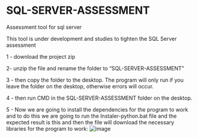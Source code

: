 # SQL-SERVER-ASSESSMENT
Assessment tool for sql server

This tool is under development and studies to tighten the SQL Server assessment


1 - download the project zip

2- unzip the file and rename the folder to “SQL-SERVER-ASSESSMENT”

3 - then copy the folder to the desktop. The program will only run if you leave the folder on the desktop, otherwise errors will occur.

4 - then run CMD in the SQL-SERVER-ASSESSMENT folder on the desktop.

5 - Now we are going to install the dependencies for the program to work and to do this we are going to run the Instaler-python.bat file and the expected result is this and then the file will download the necessary libraries for the program to work:
![image](https://github.com/EricFernandes26/SQL-SERVER-ASSESSMENT/assets/83287307/33bbd57e-819e-46c4-b929-e5bb704a5386)

